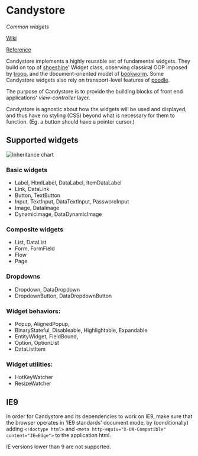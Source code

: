 Candystore
==========

*Common widgets*

[Wiki](https://github.com/danstocker/candystore/wiki)

[Reference](http://danstocker.github.io/candystore)

Candystore implements a highly reusable set of fundamental widgets. They build on top of [shoeshine](https://github.com/danstocker/shoeshine)' Widget class, observing classical OOP imposed by [troop](https://github.com/production-minds/troop), and the document-oriented model of [bookworm](https://github.com/danstocker/bookworm). Some Candystore widgets also rely on transport-level features of [poodle](https://github.com/danstocker/poodle).

The purpose of Candystore is to provide the building blocks of front end applications' *view-controller* layer.

Candystore is agnostic about how the widgets will be used and displayed, and thus have no styling (CSS) beyond what is necessary for them to function. (Eg. a button should have a pointer cursor.)

Supported widgets
-----------------

![Inheritance chart](https://dl.dropboxusercontent.com/u/9258903/CodePristine/candystore%200.1.5.png)

### Basic widgets

- Label, HtmlLabel, DataLabel, ItemDataLabel
- Link, DataLink
- Button, TextButton
- Input, TextInput, DataTextInput, PasswordInput
- Image, DataImage
- DynamicImage, DataDynamicImage

### Composite widgets

- List, DataList
- Form, FormField
- Flow
- Page

### Dropdowns

- Dropdown, DataDropdown
- DropdownButton, DataDropdownButton

### Widget behaviors:

- Popup, AlignedPopup,
- BinaryStateful, Disableable, Highlightable, Expandable
- EntityWidget, FieldBound,
- Option, OptionList
- DataListItem

### Widget utilities:

- HotKeyWatcher
- ResizeWatcher

IE9
---

In order for Candystore and its dependencies to work on IE9, make sure that the browser operates in 'IE9 standards' document mode, by (conditionally) adding `<!doctype html>` and `<meta http-equiv="X-UA-Compatible" content="IE=Edge">` to the application html.

IE versions lower than 9 are not supported.
